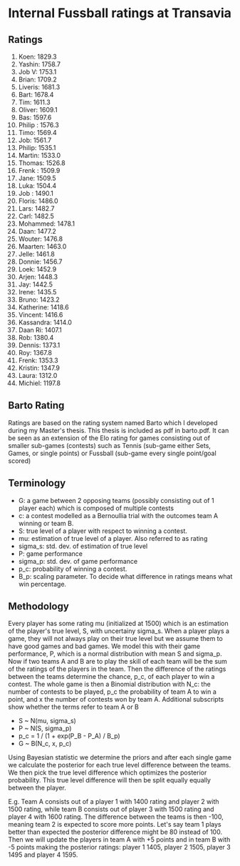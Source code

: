 # Internal Fussball ratings at Transavia
## Ratings
1. Koen: 1829.3 
2. Yashin: 1758.7 
3. Job V: 1753.1 
4. Brian: 1709.2 
5. Liveris: 1681.3 
6. Bart: 1678.4 
7. Tim: 1611.3 
8. Oliver: 1609.1 
9. Bas: 1597.6 
10. Philip : 1576.3 
11. Timo: 1569.4 
12. Job: 1561.7 
13. Philip: 1535.1 
14. Martin: 1533.0 
15. Thomas: 1526.8 
16. Frenk : 1509.9 
17. Jane: 1509.5 
18. Luka: 1504.4 
19. Job : 1490.1 
20. Floris: 1486.0 
21. Lars: 1482.7 
22. Carl: 1482.5 
23. Mohammed: 1478.1 
24. Daan: 1477.2 
25. Wouter: 1476.8 
26. Maarten: 1463.0 
27. Jelle: 1461.8 
28. Donnie: 1456.7 
29. Loek: 1452.9 
30. Arjen: 1448.3 
31. Jay: 1442.5 
32. Irene: 1435.5 
33. Bruno: 1423.2 
34. Katherine: 1418.6 
35. Vincent: 1416.6 
36. Kassandra: 1414.0 
37. Daan Ri: 1407.1 
38. Rob: 1380.4 
39. Dennis: 1373.1 
40. Roy: 1367.8 
41. Frenk: 1353.3 
42. Kristin: 1347.9 
43. Laura: 1312.0 
44. Michiel: 1197.8 

## Barto Rating
Ratings are based on the rating system named Barto which I developed during my Master's thesis. This thesis is included as pdf in barto.pdf. It can be seen as an extension of the Elo rating for games consisting out of smaller sub-games (contests) such as Tennis (sub-game either Sets, Games, or single points) or Fussball (sub-game every single point/goal scored)
## Terminology
- G: a game between 2 opposing teams (possibly consisting out of 1 player each) which is composed of multiple contests
- c: a contest modelled as a Bernoullia trial with the outcomes team A winning or team B.
- S: true level of a player with respect to winning a contest.
- mu: estimation of true level of a player. Also referred to as rating
- sigma_s: std. dev. of estimation of true level
- P: game performance
- sigma_p: std. dev. of game performance
- p_c: probability of winning a contest.
- B_p: scaling parameter. To decide what difference in ratings means what win percentage.
## Methodology
Every player has some rating mu (initialized at 1500) which is an estimation of the player's true level, S, with uncertainy sigma_s. When a player plays a game, they will not always play on their true level but we assume them to have good games and bad games. We model this with their game performance, P, which is a normal distribution with mean S and sigma_p. Now if two teams A and B are to play the skill of each team will be the sum of the ratings of the players in the team. Then the difference of the ratings between the teams determine the chance, p_c, of each player to win a contest. The whole game is then a Binomial distribution with N_c: the number of contests to be played, p_c the probability of team A to win a point, and x the number of contests won by team A. Additional subscripts show whether the terms refer to team A or B
- S ~ N(mu, sigma_s)
- P ~ N(S, sigma_p)
- p_c = 1 / (1 + exp(P_B - P_A) / B_p)
- G ~ B(N_c, x, p_c)

Using Bayesian statistic we determine the priors and after each single game we calculate the posterior for each true level difference between the teams. We then pick the true level difference which optimizes the posterior probability. This true level difference will then be split equally equally between the player. 

E.g. Team A consists out of a player 1 with 1400 rating and player 2 with 1500 rating, while team B consists out of player 3 with 1500 rating and player 4 with 1600 rating. The difference between the teams is then -100, meaning team 2 is expected to score more points. Let's say team 1 plays better than expected the posterior difference might be 80 instead of 100. Then we will update the players in team A with +5 points and in team B with -5 points making the posterior ratings: player 1 1405, player 2 1505, player 3 1495 and player 4 1595.